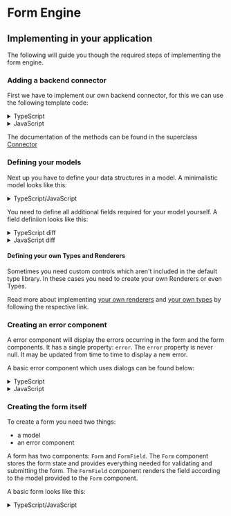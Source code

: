 # Form Engine

## Implementing in your application

The following will guide you though the required steps of implementing the form engine.

### Adding a backend connector

First we have to implement our own backend connector, for this we can use the following template code:

<details>
    <summary>TypeScript</summary>
    
```typescript
import {Connector, ModelFieldName} from "components-care";

class BackendConnector<KeyT extends ModelFieldName> extends Connector<KeyT> {
async index(): Promise<Record<KeyT, unknown>[]> {
throw new Error("Not implemented");
}

    async create(
        data: Record<string, unknown>
    ): Promise<Record<KeyT, unknown>> {
        throw new Error("Not implemented");
    }

    async read(id: string): Promise<Record<KeyT, unknown>> {
        throw new Error("Not implemented");
    }

    async update(
        data: Record<ModelFieldName, unknown>
    ): Promise<Record<KeyT, unknown>> {
        throw new Error("Not implemented");
    }

    async delete(id: string): Promise<void> {
        throw new Error("Not implemented");
    }

}

export default BackendConnector;

````
</details>

<details>
    <summary>JavaScript</summary>

```javascript
import {Connector, ModelFieldName} from "components-care";

class BackendConnector extends Connector {
    async index() {
        throw new Error("Not implemented");
    }

    async create(data) {
        throw new Error("Not implemented");
    }

    async read(id) {
        throw new Error("Not implemented");
    }

    async update(data) {
        throw new Error("Not implemented");
    }

    async delete(id) {
        throw new Error("Not implemented");
    }
}

export default BackendConnector;
````

</details>

The documentation of the methods can be found in the superclass [Connector](../src/backend-integration/Connector/Connector.ts)

### Defining your models

Next up you have to define your data structures in a model. A minimalistic model looks like this:

<details>
	<summary>TypeScript/JavaScript</summary>
    
```typescript
import {Model, ModelDataTypeStringRendererMUI, ModelVisibilityDisabled, ModelVisibilityHidden} from "components-care";
import BackendConnector from "./BackendConnector";

const NameModel = new Model(
"name-model-id",
{
id: {
type: new ModelDataTypeStringRendererMUI(),
visibility: {
overview: ModelVisibilityDisabled,
edit: ModelVisibilityHidden,
create: ModelVisibilityDisabled,
},
getLabel: () => "ID",
customData: null,
},
},
new BackendConnector()
);

export default NameModel;

````


</details>

You need to define all additional fields required for your model yourself. A field definiion looks like this:

<details>
	<summary>TypeScript diff</summary>

```diff
--- example.ts
+++ example-with-field.ts
@@ -14,6 +14,21 @@
             getLabel: () => "ID",
             customData: null,
         },
+        field_name: {
+            type: new ModelDataTypeStringRendererMUI(), // define your type & renderer here
+            visibility: { // modify to your liking
+                overview: ModelVisibilityDisabled,
+                edit: ModelVisibilityHidden,
+                create: ModelVisibilityDisabled,
+            },
+            getLabel: () => "Field name", // to use i18n: i18n.t.bind(null, "namespace:translation.key")
+            getDefaultValue: () => "Default value, do not define to set no default value", // supports async
+            validate: (value: string, values: Record<string, unknown>): string | null => {
+                if (value !== "valid") return "Value is not 'valid'!";
+                return null; // no validation errors
+            },
+            onChange: ( // optional on change hook
+                value: string,
+                model: Model<string, PageVisibility, null>,
+                setFieldValue: (field: string, value: unknown, shouldValidate?: boolean) => void
+            ): string => {
+                // you can modify the model itself in here, useful for e.g.: implementing conditional enums
+                return value;
+            },
+            customData: null,
+        },
     },
     new BackendConnector()
 );
````

</details>

<details>
	<summary>JavaScript diff</summary>

```diff
--- example.js
+++ example-with-field.js
@@ -14,6 +14,21 @@
             getLabel: () => "ID",
             customData: null,
         },
+        field_name: {
+            type: new ModelDataTypeStringRendererMUI(), // define your type & renderer here
+            visibility: { // modify to your liking
+                overview: ModelVisibilityDisabled,
+                edit: ModelVisibilityHidden,
+                create: ModelVisibilityDisabled,
+            },
+            getLabel: () => "Field name", // to use i18n: i18n.t.bind(null, "namespace:translation.key")
+            getDefaultValue: () => "Default value, do not define to set no default value", // supports async
+            validate: (value, values) => {
+                if (value !== "valid") return "Value is not 'valid'!";
+                return null; // no validation errors
+            },
+            onChange: (value, model, setFieldValue) => { // optional on change hook
+                // you can modify the model itself in here, useful for e.g.: implementing conditional enums
+                return value;
+            },
+            customData: null,
+        },
     },
     new BackendConnector()
 );
```

</details>

#### Defining your own Types and Renderers

Sometimes you need custom controls which aren't included in the default type library. In these cases you need to create your own Renderers or even Types.

Read more about implementing [your own renderers](../src/backend-integration/Model/Types/Renderers/README.md) and [your own types](../src/backend-integration/Model/Types/README.md) by following the respective link.

### Creating an error component

A error component will display the errors occurring in the form and the form components. It has a single property: `error`.
The `error` property is never null. It may be updated from time to time to display a new error.

A basic error component which uses dialogs can be found below:

<details>
	<summary>TypeScript</summary>
	
```tsx
import React, {useEffect} from "react";
import {ErrorDialog, ErrorComponentProps, useDialogContext} from "components-care"

const ErrorComponent = (props: ErrorComponentProps) => {
const propError = props.error;

    const [pushDialog] = useDialogContext();

    useEffect(() => {
    	pushDialog(
    		<ErrorDialog
    			title={"An error occurred"}
    			message={propError.message}
    			buttons={[
    				{
    					text: "Okay",
    					autoFocus: true,
    				},
    			]}
    		/>
    	);
    	// eslint-disable-next-line react-hooks/exhaustive-deps
    }, [propError]);

    return <></>;

};

export default React.memo(ErrorComponent);

````

</details>


<details>
	<summary>JavaScript</summary>

```jsx
import React, {useEffect} from "react";
import {ErrorDialog, ErrorComponentProps, useDialogContext} from "components-care"

const ErrorComponent = (props) => {
	const propError = props.error;

	const [pushDialog] = useDialogContext();

	useEffect(() => {
		pushDialog(
			<ErrorDialog
				title={"An error occurred"}
				message={propError.message}
				buttons={[
					{
						text: "Okay",
						autoFocus: true,
					},
				]}
			/>
		);
		// eslint-disable-next-line react-hooks/exhaustive-deps
	}, [propError]);

	return <></>;
};

export default React.memo(ErrorComponent);
````

</details>

### Creating the form itself

To create a form you need two things:

- a model
- an error component

A form has two components: `Form` and `FormField`.
The `Form` component stores the form state and provides everything needed for validating and submitting the form.
The `FormField` component renders the field according to the model provided to the `Form` component.

A basic form looks like this:

<details>
	<summary>TypeScript/JavaScript</summary>

```tsx
<Form
	model={NameModel}
	id={null || "id"} // null for create new, "id" for edit existing
	errorComponent={ErrorComponent}
	renderConditionally
>
	{({ isSubmitting, values, submit }) => (
		<>
			<FormField name={"field-name"} />
			<Button
				disabled={isSubmitting}
				onClick={async () => {
					try {
						await submit();
						console.log("Submitted");
					} catch (e) {
						console.log("Validation errors:", e);
					}
				}}
			/>
		</>
	)}
</Form>
```

</details>
